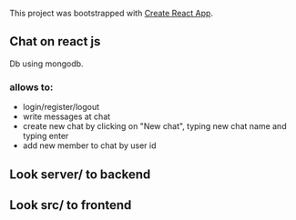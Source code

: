 This project was bootstrapped with [Create React App](https://github.com/facebook/create-react-app).

## Chat on react js
Db using mongodb.
### allows to:
- login/register/logout
- write messages at chat
- create new chat by clicking on "New chat", typing new chat name and typing enter
- add new member to chat by user id
## Look server/ to backend
## Look src/ to frontend
